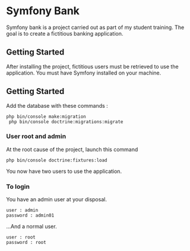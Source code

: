 # Symfony Bank

Symfony bank is a project carried out as part of my student training. The goal is to create a fictitious banking application.

## Getting Started

After installing the project, fictitious users must be retrieved to use the application.
You must have Symfony installed on your machine. 

## Getting Started

Add the database with these commands : 

```
php bin/console make:migration
 php bin/console doctrine:migrations:migrate
```

### User root and admin

At the root cause of the project, launch this command

```
php bin/console doctrine:fixtures:load
```
You now have two users to use the application. 

### To login

You have an admin user at your disposal. 

```
user : admin 
password : admin01
```

...And a normal user. 

```
user : root
password : root
```


